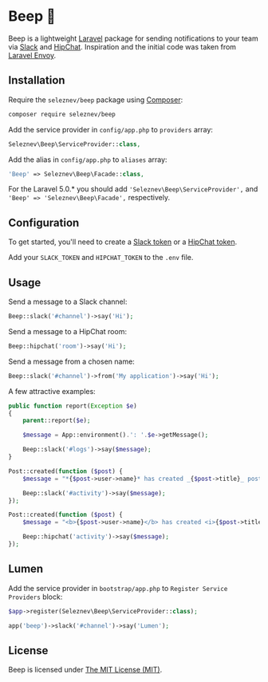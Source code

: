 # Beep :mega:

Beep is a lightweight [Laravel](https://laravel.com) package for sending notifications to your team via [Slack](https://slack.com/) and [HipChat](https://hipchat.com/). Inspiration and the initial code was taken from [Laravel Envoy](https://github.com/laravel/envoy).

## Installation

Require the `seleznev/beep` package using [Composer](https://getcomposer.org/):
```bash
composer require seleznev/beep
```

Add the service provider in `config/app.php` to `providers` array:
```php
Seleznev\Beep\ServiceProvider::class,
```

Add the alias in `config/app.php` to `aliases` array:
```php
'Beep' => Seleznev\Beep\Facade::class,
```

For the Laravel 5.0.* you should add `'Seleznev\Beep\ServiceProvider',` and `'Beep' => 'Seleznev\Beep\Facade',` respectively.

## Configuration

To get started, you'll need to create a [Slack token](https://api.slack.com/web) or a [HipChat token](https://hipchat.com/admin/api).

Add your `SLACK_TOKEN` and `HIPCHAT_TOKEN` to the `.env` file.

## Usage

Send a message to a Slack channel:
```php
Beep::slack('#channel')->say('Hi');
```

Send a message to a HipChat room:
```php
Beep::hipchat('room')->say('Hi');
```

Send a message from a chosen name:
```php
Beep::slack('#channel')->from('My application')->say('Hi');
```

A few attractive examples:

```php
public function report(Exception $e)
{
    parent::report($e);

    $message = App::environment().': '.$e->getMessage();

    Beep::slack('#logs')->say($message);
}
```

```php
Post::created(function ($post) {
    $message = "*{$post->user->name}* has created _{$post->title}_ post!";

    Beep::slack('#activity')->say($message);
});

Post::created(function ($post) {
    $message = "<b>{$post->user->name}</b> has created <i>{$post->title}</i> post!";

    Beep::hipchat('activity')->say($message);
});
```

## Lumen

Add the service provider in `bootstrap/app.php` to `Register Service Providers` block:
```php
$app->register(Seleznev\Beep\ServiceProvider::class);
```

```php
app('beep')->slack('#channel')->say('Lumen');
```

## License

Beep is licensed under [The MIT License (MIT)](https://github.com/seleznevdev/beep/blob/master/LICENSE).
